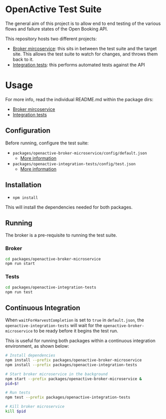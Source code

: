 # OpenActive Test Suite

The general aim of this project is to allow end to end testing of the various flows and failure states of the Open Booking API.

This repository hosts two different projects:
* [Broker mircoservice](./packages/openactive-broker-microservice/): this sits in between the test suite and the target site. This allows the test suite to watch for changes, and throws them back to it.
* [Integration tests](./packages/openactive-integration-tests): this performs automated tests against the API

# Usage

For more info, read the individual README.md within the package dirs:
* [Broker mircoservice](./packages/openactive-broker-microservice/README.md)
* [Integration tests](./packages/openactive-integration-tests/README.md)

## Configuration
Before running, configure the test suite:
 - `packages/openactive-broker-microservice/config/default.json`
   - [More information](./packages/openactive-broker-microservice/README.md#configuration)
 - `packages/openactive-integration-tests/config/test.json`
   - [More information](./packages/openactive-integration-tests/README.md#configuration)

## Installation
 - `npm install`
 
This will install the dependencies needed for both packages.

## Running

The broker is a pre-requisite to running the test suite.

### Broker
```bash
cd packages/openactive-broker-microservice
npm run start
```

### Tests
```bash
cd packages/openactive-integration-tests
npm run test
```


## Continuous Integration

When `waitForHarvestCompletion` is set to `true` in `default.json`, the `openactive-integration-tests` will wait for the `openactive-broker-microservice` to be ready before it begins the test run.

This is useful for running both packages within a continuous integration environment, as shown below:

```bash
# Install dependencies
npm install --prefix packages/openactive-broker-microservice
npm install --prefix packages/openactive-integration-tests

# Start broker microservice in the background
npm start --prefix packages/openactive-broker-microservice &
pid=$!

# Run tests
npm test --prefix packages/openactive-integration-tests

# Kill broker microservice
kill $pid
```

